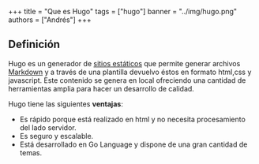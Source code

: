 +++
title = "Que es Hugo"
tags = ["hugo"]
banner = "../img/hugo.png"
authors = ["Andrés"]
+++

[md]:https://es.wikipedia.org/wiki/Markdown
## Definición

Hugo es un generador de [sitios estáticos](https://es.wikipedia.org/wiki/P%C3%A1gina_web_est%C3%A1tica) que permite generar archivos [Markdown][md] y a través de una plantilla devuelvo éstos  en formato html,css y javascript. Este contenido se genera en local ofreciendo una cantidad de herramientas amplia para hacer un desarrollo de calidad.  


Hugo tiene las siguientes **ventajas**: 
+ Es rápido porque está realizado en html y no necesita procesamiento del lado servidor. 
+ Es seguro y escalable.  
+ Está desarrollado en Go Language y dispone de una gran cantidad de temas. 





